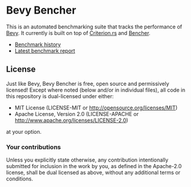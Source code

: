 # Bevy Bencher

This is an automated benchmarking suite that tracks the performance of [Bevy]. It currently is built on top of [Criterion.rs] and [Bencher].

- [Benchmark history](https://bencher.dev/perf/bevy)
- [Latest benchmark report](https://thebevyflock.github.io/bevy-bencher/report)

[Bevy]: https://bevyengine.org
[Criterion.rs]: https://bheisler.github.io/criterion.rs/book
[Bencher]: https://bencher.dev

## License

Just like Bevy, Bevy Bencher is free, open source and permissively licensed! Except where noted (below and/or in individual files), all code in this repository is dual-licensed under either:

- MIT License (LICENSE-MIT or http://opensource.org/licenses/MIT)
- Apache License, Version 2.0 (LICENSE-APACHE or http://www.apache.org/licenses/LICENSE-2.0)

at your option.

### Your contributions

Unless you explicitly state otherwise, any contribution intentionally submitted for inclusion in the work by you, as defined in the Apache-2.0 license, shall be dual licensed as above, without any additional terms or conditions.
